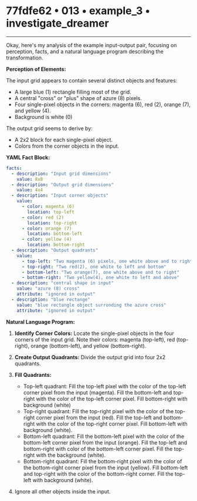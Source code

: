 # 77fdfe62 • 013 • example_3 • investigate_dreamer

---
Okay, here's my analysis of the example input-output pair, focusing on perception, facts, and a natural language program describing the transformation.

**Perception of Elements:**

The input grid appears to contain several distinct objects and features:

*   A large blue (1) rectangle filling most of the grid.
*   A central "cross" or "plus" shape of azure (8) pixels.
*   Four single-pixel objects in the corners: magenta (6), red (2), orange (7), and yellow (4).
*   Background is white (0)

The output grid seems to derive by:

*    A 2x2 block for each single-pixel object.
*    Colors from the corner objects in the input.

**YAML Fact Block:**



```yaml
facts:
  - description: "Input grid dimensions"
    value: 8x8
  - description: "Output grid dimensions"
    value: 4x4
  - description: "Input corner objects"
    value:
      - color: magenta (6)
        location: top-left
      - color: red (2)
        location: top-right
      - color: orange (7)
        location: bottom-left
      - color: yellow (4)
        location: bottom-right
  - description: "Output quadrants"
    value:
      - top-left: "Two magenta (6) pixels, one white above and to right"
      - top-right: "Two red(2), one white to left and bottom"
      - bottom-left: "Two orange(7), one white above and to right"
      - bottom-right: "Two yellow(4), one white to left and above"
  - description: "central shape in input"
    value: "azure (8) cross"
    attribute: "ignored in output"
  - description: "blue rectange"
    value: "blue rectangle object surronding the azure cross"
    attribute: "ignored in output"
```



**Natural Language Program:**

1.  **Identify Corner Colors:** Locate the single-pixel objects in the four corners of the input grid. Note their colors: magenta (top-left), red (top-right), orange (bottom-left), and yellow (bottom-right).

2.  **Create Output Quadrants:** Divide the output grid into four 2x2 quadrants.

3.  **Fill Quadrants:**
    *   Top-left quadrant: Fill the top-left pixel with the color of the top-left corner pixel from the input (magenta). Fill the bottom-left and top-right with the color of the top-left corner pixel. Fill bottom-right with background (white)
    *   Top-right quadrant: Fill the top-right pixel with the color of the top-right corner pixel from the input (red). Fill the top-left and bottom-right with the color of the top-right corner pixel. Fill bottom-left with background (white).
    *   Bottom-left quadrant: Fill the bottom-left pixel with the color of the bottom-left corner pixel from the input (orange). Fill the top-left and bottom-right with color of the bottom-left corner pixel. Fill the top-right with the background (white).
    *   Bottom-right quadrant: Fill the bottom-right pixel with the color of the bottom-right corner pixel from the input (yellow). Fill bottom-left and top-right with the color of the bottom-right corner. Fill the top-left with background (white).

4.  Ignore all other objects inside the input.

